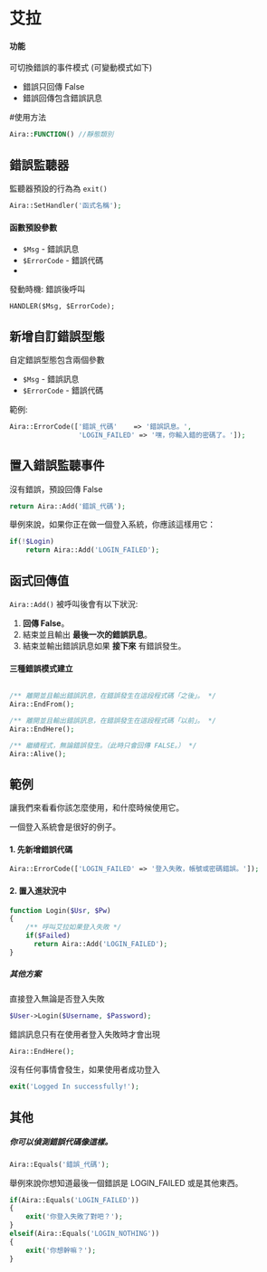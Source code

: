 # 艾拉

#### 功能

可切換錯誤的事件模式 (可變動模式如下)
 
 - 錯誤只回傳 False
 - 錯誤回傳包含錯誤訊息

#使用方法

```php
Aira::FUNCTION() //靜態類別
```

## 錯誤監聽器

監聽器預設的行為為 `exit()`

```php
Aira::SetHandler('函式名稱');
```
#### 函數預設參數
 - `$Msg` - 錯誤訊息
 - `$ErrorCode` - 錯誤代碼
 - 
發動時機: 錯誤後呼叫

```
HANDLER($Msg, $ErrorCode);
```

## 新增自訂錯誤型態

自定錯誤型態包含兩個參數
 - `$Msg` - 錯誤訊息
 - `$ErrorCode` - 錯誤代碼

範例:

```php
Aira::ErrorCode(['錯誤_代碼'    => '錯誤訊息。',
                 'LOGIN_FAILED' => '嘿，你輸入錯的密碼了。']);
```

## 置入錯誤監聽事件

沒有錯誤，預設回傳 False

```php
return Aira::Add('錯誤_代碼');
```

舉例來說，如果你正在做一個登入系統，你應該這樣用它：

```php
if(!$Login)
    return Aira::Add('LOGIN_FAILED');
```

## 函式回傳值

`Aira::Add()` 被呼叫後會有以下狀況:

1. **回傳 False**。
2. 結束並且輸出 **最後一次的錯誤訊息**。
3. 結束並輸出錯誤訊息如果 **接下來** 有錯誤發生。

#### 三種錯誤模式建立

```php

/** 離開並且輸出錯誤訊息，在錯誤發生在這段程式碼「之後」。 */
Aira::EndFrom();

/** 離開並且輸出錯誤訊息，在錯誤發生在這段程式碼「以前」。 */
Aira::EndHere();

/** 繼續程式，無論錯誤發生。（此時只會回傳 FALSE。） */
Aira::Alive();
```

## 範例

讓我們來看看你該怎麼使用，和什麼時候使用它。

一個登入系統會是很好的例子。

#### 1. 先新增錯誤代碼 
```php
Aira::ErrorCode(['LOGIN_FAILED' => '登入失敗，帳號或密碼錯誤。']);
```

#### 2. 置入進狀況中
```php
function Login($Usr, $Pw)
{
    /** 呼叫艾拉如果登入失敗 */
    if($Failed)
      return Aira::Add('LOGIN_FAILED');
}
```

##### 其他方案

直接登入無論是否登入失敗 

```php
$User->Login($Username, $Password);
```
錯誤訊息只有在使用者登入失敗時才會出現

```php
Aira::EndHere();
```
沒有任何事情會發生，如果使用者成功登入
```php
exit('Logged In successfully!');
```

## 其他

##### 你可以偵測錯誤代碼像這樣。

```php
Aira::Equals('錯誤_代碼');
```

舉例來說你想知道最後一個錯誤是 LOGIN_FAILED 或是其他東西。

```php
if(Aira::Equals('LOGIN_FAILED'))
{
    exit('你登入失敗了對吧？');
}
elseif(Aira::Equals('LOGIN_NOTHING'))
{
    exit('你想幹嘛？');
}
```
